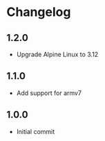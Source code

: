 # Changelog

## 1.2.0

- Upgrade Alpine Linux to 3.12

## 1.1.0

- Add support for armv7

## 1.0.0

- Initial commit
